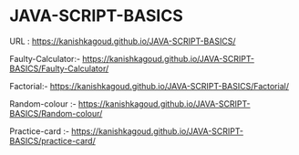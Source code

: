 # JAVA-SCRIPT-BASICS

URL : https://kanishkagoud.github.io/JAVA-SCRIPT-BASICS/

Faulty-Calculator:- https://kanishkagoud.github.io/JAVA-SCRIPT-BASICS/Faulty-Calculator/

Factorial:- https://kanishkagoud.github.io/JAVA-SCRIPT-BASICS/Factorial/

Random-colour :- https://kanishkagoud.github.io/JAVA-SCRIPT-BASICS/Random-colour/

Practice-card :- https://kanishkagoud.github.io/JAVA-SCRIPT-BASICS/practice-card/
